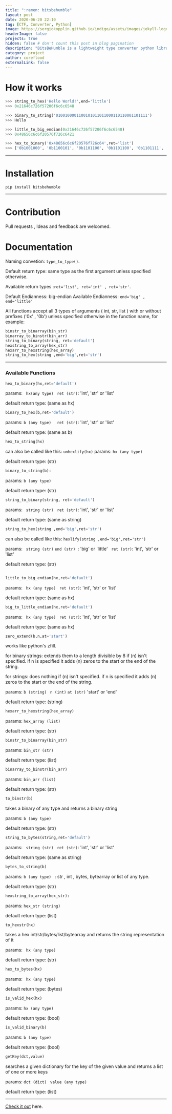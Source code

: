 ```yaml
---
title: ":ramen: bitsbehumble"
layout: post
date: 2020-06-20 22:10
tag: [CTF, Converter, Python]
image: https://sergiokopplin.github.io/indigo/assets/images/jekyll-logo-light-solid.png
headerImage: false
projects: true
hidden: false # don't count this post in blog pagination
description: "BitsBeHumble is a lightweight type converter python library. it is designed to make CTF scripting a wee bit easier. Its main purpose is to save you the googling time you spend every time you need to convert from one type to another, convert endianness or simply convert a binary array to a binary string."
category: project
author: coreflood
externalLink: false
---
```

# How it works

```python
>>> string_to_hex('Hello World!',end='little')
>>> 0x21646c726f57206f6c6c6548

>>> binary_to_string('0100100001100101011011000110110001101111')
>>> Hello

>>> little_to_big_endian(0x21646c726f57206f6c6c6548)
>>> 0x48656c6c6f20576f726c6421

>>> hex_to_binary('0x48656c6c6f20576f726c64',ret='list')
>>> ['0b1001000', '0b1100101', '0b1101100', '0b1101100', '0b1101111', '0b100000', '0b1010111', '0b1101111', '0b1110010', '0b1101100', '0b1100100']
```
---

# Installation

```pip install bitsbehumble```

---
# Contribution

Pull requests , Ideas  and feedback are welcomed.
 
# Documentation

Naming convetion: ```type_to_type()```.

Default return type: same type as the first argument unless specified otherwise.

Available return types :```ret='list', ret='int' , ret='str'```.

Default Endianness: big-endian 
Available Endianness: ``` end='big' , end='little' ```

All functions accept all 3 types of arguments ( int, str, list ) with or without prefixes ('0x' , '0b') unless specified otherwise in the function name, for example:

```python
binstr_to_binarray(bin_str)  
binarray_to_binstr(bin_arr)
string_to_binary(string, ret='default')
hexstring_to_array(hex_str)
hexarr_to_hexstring(hex_array)
string_to_hex(string ,end='big',ret='str') 
```
---
### Available Functions

```python
hex_to_binary(hx,ret='default')
```
params: ``` hx(any type)```
         ``` ret (str)```: 'int', 'str' or 'list'
         
default return type: (same as hx)  

```python
binary_to_hex(b,ret='default')
```
params: ```b (any type) ```
         ``` ret (str)```: 'int', 'str' or 'list'
         
default return type: (same as b)  

```python
hex_to_string(hx)
```
can also be called like this: ```unhexlify(hx)```
params: ```hx (any type) ``` 

default return type: (str)

```python
binary_to_string(b):
```
params: ```b (any type)```

default return type: (str)

```python
string_to_binary(string, ret='default')
```
params: ``` string (str)```
         ``` ret (str)```: 'int', 'str' or 'list'
         
default return type: (same as string)   

```python
string_to_hex(string ,end='big',ret='str')
```
can also be called like this: ```hexlify(string ,end='big',ret='str')```

params: ``` string (str)```
        ```end (str) ```: 'big' or 'little'
        ``` ret (str)```: 'int', 'str' or 'list'
            
            
default return type: (str)

```python

little_to_big_endian(hx,ret='default')
```
params: ``` hx (any type)```
          ``` ret (str)```: 'int', 'str' or 'list'

default return type: (same as hx)   

```python
big_to_little_endian(hx,ret='default')
```
params: ``` hx (any type)```
          ``` ret (str)```: 'int', 'str' or 'list'
          
default return type: (same as hx)   

```python
zero_extend(b,n,at='start')
```
works like python's zfill. 

for binary strings: extends them to a length divisible by 8 if (n) isn't specified.
if n is specified it adds (n) zeros to the start or the end of the string.
 
for strings: does nothing if (n) isn't specified.
if n is specified it adds (n) zeros to the start or the end of the string.

params: ```b (string) ```
``` n (int) ```
```at (str)```  'start' or 'end'

default return type:  (string)

```python
hexarr_to_hexstring(hex_array)
```
params: ```hex_array (list) ```

default return type: (str)

```python
binstr_to_binarray(bin_str)
```
params: ```bin_str (str) ```

default return type: (list)

```python
binarray_to_binstr(bin_arr)
```
params: ```bin_arr (list) ```

default return type: (str)

```python
to_binstr(b)
```
takes a binary of any type and returns a binary string

params: ```b (any type)```

default return type: (str)

```python
string_to_bytes(string,ret='default')
```
params: ``` string (str)```
         ``` ret (str)```: 'int', 'str' or 'list'
   
default return type: (same as string)      

```python
bytes_to_string(b)
```
params: ```b (any type) ``` : str , int , bytes, bytearray or list of any type.

default return type: (str)

```python
hexstring_to_array(hex_str):
```
params: ```hex_str (string) ```

default return type: (list)
```python
to_hexstr(hx)
```
takes a hex int/str/bytes/list/bytearray and returns the string representation of it

params: ``` hx (any type)```

default return type: (str)
```python
hex_to_bytes(hx)
```
params: ``` hx (any type)```

default return type: (bytes)

```python
is_valid_hex(hx)
```
params: ```hx (any type) ```

default return type: (bool)

```python
is_valid_binary(b)
```
params: ```b (any type) ```

default return type: (bool)

```python
getKey(dct,value)
```
searches a given dictionary for the key of the given value and returns a list of one or more keys

params: ```dct (dict) ```
		``` value (any type) ```
		
default return type: (list)


---
[Check it out](https://github.com/AlyaGomaa/bitsbehumble) here.

